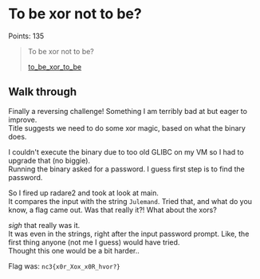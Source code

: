 # To be xor not to be?

Points: 135

> To be xor not to be?
>
> [to_be_xor_to_be](./to_be_xor_to_be)

## Walk through

Finally a reversing challenge! Something I am terribly bad at but eager to improve.  
Title suggests we need to do some xor magic, based on what the binary does.

I couldn't execute the binary due to too old GLIBC on my VM so I had to upgrade that (no biggie).  
Running the binary asked for a password. I guess first step is to find the password.  

So I fired up radare2 and took at look at main.  
It compares the input with the string `Julemand`.
Tried that, and what do you know, a flag came out. Was that really it?! What about the xors?

*sigh* that really was it.  
It was even in the strings, right after the input password prompt. Like, the first thing anyone (not me I guess) would have tried.  
Thought this one would be a bit harder..

Flag was: `nc3{x0r_Xox_x0R_hvor?}`